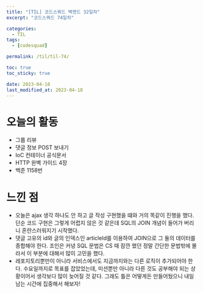 ```yaml
---
title: "[TIL] 코드스쿼드 백엔드 32일차"
excerpt: "코드스쿼드 74일차"

categories:
  - TIL
tags:
  - [codesquad]

permalink: /til/til-74/

toc: true
toc_sticky: true

date: 2023-04-18
last_modified_at: 2023-04-18
---
```


# 오늘의 활동

- 그룹 리뷰
- 댓글 정보 POST 보내기
- IoC 컨테이너 공식문서
- HTTP 완벽 가이드 4장
- 백준 1158번

# 느낀 점

- 오늘은 ajax 생각 하나도 안 하고 글 작성 구현했을 떄와 거의 똑같이 진행을 했다. 단순 코드 구현은 그렇게 어렵지 않은 것 같은데 SQL의 JOIN 개념이 들어가 버리니 혼란스러워지기 시작했다.
- 댓글 고유의 id와 글의 인덱스인 articleId를 이용하여 JOIN으로 그 둘의 데이터를 종합해야 한다. 조인은 커녕 SQL 문법은 CS 때 잠깐 했던 정말 간단한 문법밖에 몰라서 이 부분에 대해서 많이 고민을 했다.
- 레포지토리뿐만이 아니라 서비스에서도 지금까지와는 다른 로직이 추가되어야 한다. 수요일까지로 목표를 잡았었는데, 미션뿐만 아니라 다른 것도 공부해야 되는 상황이어서 생각보다 많이 늦어질 것 같다. 그래도 틀은 어떻게든 만들어뒀으니 내일 남는 시간에 집중해서 해보자!